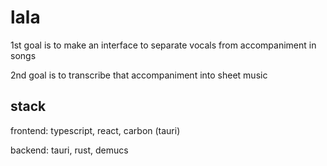 # lala

1st goal is to make an interface to separate vocals from accompaniment in songs

2nd goal is to transcribe that accompaniment into sheet music

## stack
frontend: typescript, react, carbon (tauri)

backend: tauri, rust, demucs
